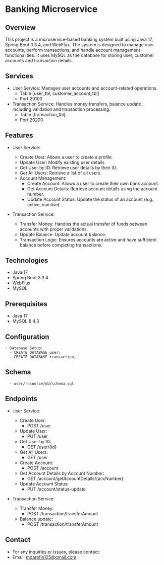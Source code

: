 # Banking Microservice

## Overview

This project is a microservice-based banking system built using Java 17, Spring Boot 3.3.4, and WebFlux. The system is
designed to manage user accounts, perform transactions, and handle account management functionalities. It uses MySQL as
the database for storing user, customer accounts and transaction details.

## Services
- User Service: Manages user accounts and account-related operations.
    - Table [user_tbl, customer_account_tbl]
    - Port 20100
- Transaction Service: Handles money transfers, balance update , including validation and transaction processing.
    - Table [transaction_tbl]
    - Port 20200
  
## Features

- User Service:
    - Create User: Allows a user to create a profile.
    - Update User: Modify existing user details.
    - Get User by ID: Retrieve user details by their ID.
    - Get All Users: Retrieve a list of all users.
    - Account Management:
        - Create Account: Allows a user to create their own bank account.
        - Get Account Details: Retrieve account details using the account number.
        - Update Account Status: Update the status of an account (e.g., active, inactive).

- Transaction Service:
    - Transfer Money: Handles the actual transfer of funds between accounts with proper validations.
    - Update Balance: Update account balance.
    - Transaction Logic: Ensures accounts are active and have sufficient balance before completing transactions.

## Technologies

- Java 17
- Spring Boot 3.3.4
- WebFlux
- MySQL

## Prerequisites

- Java 17
- MySQL 8.4.3

## Configuration

    - Database Setup:
      - CREATE DATABASE user;
      - CREATE DATABASE transaction;

## Schema

      - user/resource/db/schema.sql

## Endpoints

- User Service:
    - Create User:
        - POST /user
    - Update User:
        - PUT /user
    - Get User by ID:
        - GET /user/{id}
    - Get All Users:
        - GET /user
    - Create Account:
        - POST /account
    - Get Account Details by Account Number:
        - GET /account/getAccountDetails/{accNumber}
    - Update Account Status:
        - PUT /account/status-update

- Transaction Service:
    - Transfer Money:
        - POST /transaction/transferAmount
    - Balance update:
        - POST /transaction/transferAmount

## Contact

- For any inquiries or issues, please contact:
- Email: mdarefin125@gmail.com